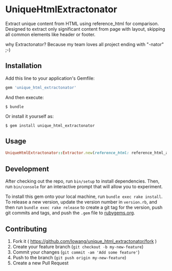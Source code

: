 # UniqueHtmlExtractonator

Extract unique content from HTML using reference_html for comparison.
Designed to extract only significant content from page with layout,
skipping all common elements like header or footer.
  
why Extractonator? Because my team loves all project ending with "-nator" ;-) 

## Installation

Add this line to your application's Gemfile:

```ruby
gem 'unique_html_extractonator'
```

And then execute:

    $ bundle

Or install it yourself as:

    $ gem install unique_html_extractonator

## Usage

```ruby
UniqueHtmlExtractonator::Extractor.new(reference_html: reference_html_as_string, html: html_to_extract_as_string).extract
```

## Development

After checking out the repo, run `bin/setup` to install dependencies. Then, run `bin/console` for an interactive prompt that will allow you to experiment.

To install this gem onto your local machine, run `bundle exec rake install`. To release a new version, update the version number in `version.rb`, and then run `bundle exec rake release` to create a git tag for the version, push git commits and tags, and push the `.gem` file to [rubygems.org](https://rubygems.org).

## Contributing

1. Fork it ( https://github.com/lowang/unique_html_extractonator/fork )
2. Create your feature branch (`git checkout -b my-new-feature`)
3. Commit your changes (`git commit -am 'Add some feature'`)
4. Push to the branch (`git push origin my-new-feature`)
5. Create a new Pull Request
